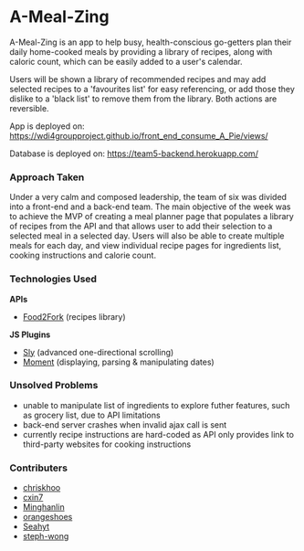 # A-Meal-Zing

A-Meal-Zing is an app to help busy, health-conscious go-getters plan their daily home-cooked meals by providing a library of recipes, along with caloric count, which can be easily added to a user's calendar.

Users will be shown a library of recommended recipes and may add selected recipes to a 'favourites list' for easy referencing, or add those they dislike to a 'black list' to remove them from the library. Both actions are reversible. 

App is deployed on: https://wdi4groupproject.github.io/front_end_consume_A_Pie/views/

Database is deployed on: https://team5-backend.herokuapp.com/


### Approach Taken

Under a very calm and composed leadership, the team of six was divided into a front-end and a back-end team. The main objective of the week was to achieve the MVP of creating a meal planner page that populates a library of recipes from the API and that allows user to add their selection to a selected meal in a selected day. Users will also be able to create multiple meals for each day, and view individual recipe pages for ingredients list, cooking instructions and calorie count.


### Technologies Used

**APIs**
- [Food2Fork](http://food2fork.com/) (recipes library)

**JS Plugins**
- [Sly](http://darsa.in/sly/) (advanced one-directional scrolling)
- [Moment](http://momentjs.com/) (displaying, parsing & manipulating dates)


### Unsolved Problems

- unable to manipulate list of ingredients to explore futher features, such as grocery list, due to API limitations
- back-end server crashes when invalid ajax call is sent
- currently recipe instructions are hard-coded as API only provides link to third-party websites for cooking instructions


### Contributers

- [chriskhoo](https://github.com/chriskhoo)
- [cxin7](https://github.com/cxin7)
- [Minghanlin](https://github.com/Minghanlin)
- [orangeshoes](https://github.com/orangeshoes)
- [Seahyt](https://github.com/Seahyt)
- [steph-wong](https://github.com/steph-wong)
